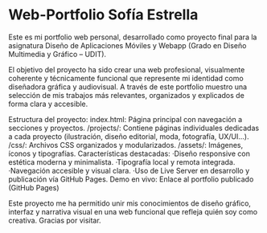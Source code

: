 # Web-Portfolio Sofía Estrella

Este es mi portfolio web personal, desarrollado como proyecto final para la asignatura Diseño de Aplicaciones Móviles y Webapp (Grado en Diseño Multimedia y Gráfico – UDIT).

El objetivo del proyecto ha sido crear una web profesional, visualmente coherente y técnicamente funcional que represente mi identidad como diseñadora gráfica y audiovisual. A través de este portfolio muestro una selección de mis trabajos más relevantes, organizados y explicados de forma clara y accesible.

Estructura del proyecto:
index.html: Página principal con navegación a secciones y proyectos.
/projects/: Contiene páginas individuales dedicadas a cada proyecto (ilustración, diseño editorial, moda, fotografía, UX/UI...).
/css/: Archivos CSS organizados y modularizados.
/assets/: Imágenes, íconos y tipografías.
Características destacadas:
·Diseño responsive con estética moderna y minimalista.
·Tipografía local y remota integrada.
·Navegación accesible y visual clara.
·Uso de Live Server en desarrollo y publicación vía GitHub Pages.
Demo en vivo:
Enlace al portfolio publicado (GitHub Pages)

Este proyecto me ha permitido unir mis conocimientos de diseño gráfico, interfaz y narrativa visual en una web funcional que refleja quién soy como creativa.
Gracias por visitar.